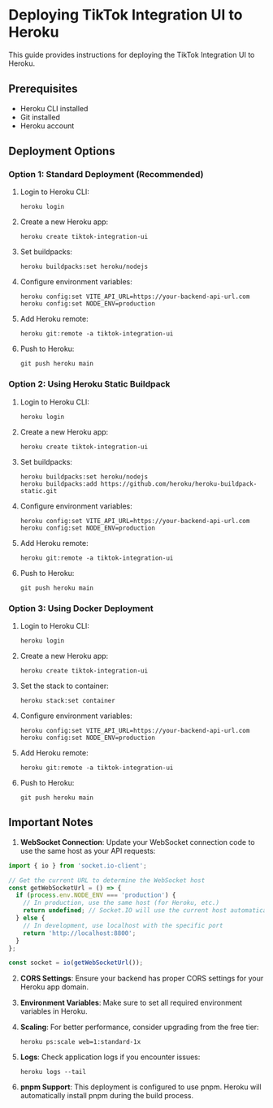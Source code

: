 # Deploying TikTok Integration UI to Heroku

This guide provides instructions for deploying the TikTok Integration UI to Heroku.

## Prerequisites

- Heroku CLI installed
- Git installed
- Heroku account

## Deployment Options

### Option 1: Standard Deployment (Recommended)

1. Login to Heroku CLI:
   ```
   heroku login
   ```

2. Create a new Heroku app:
   ```
   heroku create tiktok-integration-ui
   ```

3. Set buildpacks:
   ```
   heroku buildpacks:set heroku/nodejs
   ```

4. Configure environment variables:
   ```
   heroku config:set VITE_API_URL=https://your-backend-api-url.com
   heroku config:set NODE_ENV=production
   ```

5. Add Heroku remote:
   ```
   heroku git:remote -a tiktok-integration-ui
   ```

6. Push to Heroku:
   ```
   git push heroku main
   ```

### Option 2: Using Heroku Static Buildpack

1. Login to Heroku CLI:
   ```
   heroku login
   ```

2. Create a new Heroku app:
   ```
   heroku create tiktok-integration-ui
   ```

3. Set buildpacks:
   ```
   heroku buildpacks:set heroku/nodejs
   heroku buildpacks:add https://github.com/heroku/heroku-buildpack-static.git
   ```

4. Configure environment variables:
   ```
   heroku config:set VITE_API_URL=https://your-backend-api-url.com
   heroku config:set NODE_ENV=production
   ```

5. Add Heroku remote:
   ```
   heroku git:remote -a tiktok-integration-ui
   ```

6. Push to Heroku:
   ```
   git push heroku main
   ```

### Option 3: Using Docker Deployment

1. Login to Heroku CLI:
   ```
   heroku login
   ```

2. Create a new Heroku app:
   ```
   heroku create tiktok-integration-ui
   ```

3. Set the stack to container:
   ```
   heroku stack:set container
   ```

4. Configure environment variables:
   ```
   heroku config:set VITE_API_URL=https://your-backend-api-url.com
   heroku config:set NODE_ENV=production
   ```

5. Add Heroku remote:
   ```
   heroku git:remote -a tiktok-integration-ui
   ```

6. Push to Heroku:
   ```
   git push heroku main
   ```

## Important Notes

1. **WebSocket Connection**: Update your WebSocket connection code to use the same host as your API requests:

```javascript
import { io } from 'socket.io-client';

// Get the current URL to determine the WebSocket host
const getWebSocketUrl = () => {
  if (process.env.NODE_ENV === 'production') {
    // In production, use the same host (for Heroku, etc.)
    return undefined; // Socket.IO will use the current host automatically
  } else {
    // In development, use localhost with the specific port
    return 'http://localhost:8800';
  }
};

const socket = io(getWebSocketUrl());
```

2. **CORS Settings**: Ensure your backend has proper CORS settings for your Heroku app domain.

3. **Environment Variables**: Make sure to set all required environment variables in Heroku.

4. **Scaling**: For better performance, consider upgrading from the free tier:
   ```
   heroku ps:scale web=1:standard-1x
   ```

5. **Logs**: Check application logs if you encounter issues:
   ```
   heroku logs --tail
   ```

6. **pnpm Support**: This deployment is configured to use pnpm. Heroku will automatically install pnpm during the build process. 